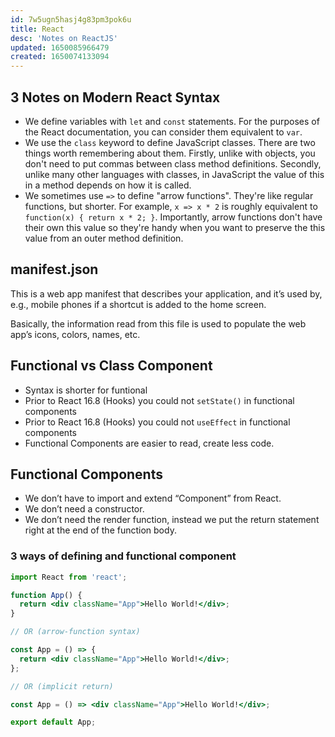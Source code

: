 ```yaml
---
id: 7w5ugn5hasj4g83pm3pok6u
title: React
desc: 'Notes on ReactJS'
updated: 1650085966479
created: 1650074133094
---
```

## 3 Notes on Modern React Syntax

- We define variables with `let` and `const` statements. For the purposes of the React documentation, you can consider them equivalent to `var`.
- We use the `class` keyword to define JavaScript classes. There are two things worth remembering about them. Firstly, unlike with objects, you don't need to put commas between class method definitions. Secondly, unlike many other languages with classes, in JavaScript the value of this in a method depends on how it is called.
- We sometimes use `=>` to define "arrow functions". They're like regular functions, but shorter. For example, `x => x * 2` is roughly equivalent to `function(x) { return x * 2; }`. Importantly, arrow functions don't have their own this value so they're handy when you want to preserve the this value from an outer method definition.

## manifest.json

This is a web app manifest that describes your application, and it’s used by, e.g., mobile phones if a shortcut is added to the home screen.

Basically, the information read from this file is used to populate the web app’s icons, colors, names, etc.

## Functional vs Class Component

- Syntax is shorter for funtional
- Prior to React 16.8 (Hooks) you could not `setState()` in functional components
- Prior to React 16.8 (Hooks) you could not `useEffect` in functional components
- Functional Components are easier to read, create less code.

## Functional Components

- We don’t have to import and extend “Component” from React.
- We don’t need a constructor.
- We don’t need the render function, instead we put the return statement right at the end of the function body.

### 3 ways of defining and functional component

```jsx
import React from 'react';

function App() {
  return <div className="App">Hello World!</div>;
}

// OR (arrow-function syntax)

const App = () => {
  return <div className="App">Hello World!</div>;
};

// OR (implicit return)

const App = () => <div className="App">Hello World!</div>;

export default App;
```
